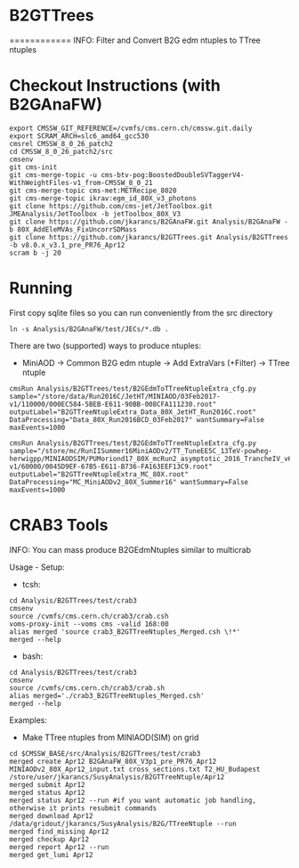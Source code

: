 # B2GTTrees
============
INFO: Filter and Convert B2G edm ntuples to TTree ntuples

Checkout Instructions (with B2GAnaFW)
=====================================

```Shell
export CMSSW_GIT_REFERENCE=/cvmfs/cms.cern.ch/cmssw.git.daily
export SCRAM_ARCH=slc6_amd64_gcc530
cmsrel CMSSW_8_0_26_patch2
cd CMSSW_8_0_26_patch2/src
cmsenv
git cms-init
git cms-merge-topic -u cms-btv-pog:BoostedDoubleSVTaggerV4-WithWeightFiles-v1_from-CMSSW_8_0_21
git cms-merge-topic cms-met:METRecipe_8020
git cms-merge-topic ikrav:egm_id_80X_v3_photons
git clone https://github.com/cms-jet/JetToolbox.git JMEAnalysis/JetToolbox -b jetToolbox_80X_V3
git clone https://github.com/jkarancs/B2GAnaFW.git Analysis/B2GAnaFW -b 80X_AddEleMVAs_FixUncorrSDMass
git clone https://github.com/jkarancs/B2GTTrees.git Analysis/B2GTTrees -b v8.0.x_v3.1_pre_PR76_Apr12
scram b -j 20
```

Running
=======

First copy sqlite files so you can run conveniently from the src directory
```Shell
ln -s Analysis/B2GAnaFW/test/JECs/*.db .
```

There are two (supported) ways to produce ntuples:

   * MiniAOD -> Common B2G edm ntuple -> Add ExtraVars (+Filter) -> TTree ntuple
```Shell
cmsRun Analysis/B2GTTrees/test/B2GEdmToTTreeNtupleExtra_cfg.py sample="/store/data/Run2016C/JetHT/MINIAOD/03Feb2017-v1/110000/000EC584-5BEB-E611-90BB-008CFA111230.root" outputLabel="B2GTTreeNtupleExtra_Data_80X_JetHT_Run2016C.root" DataProcessing="Data_80X_Run2016BCD_03Feb2017" wantSummary=False maxEvents=1000

cmsRun Analysis/B2GTTrees/test/B2GEdmToTTreeNtupleExtra_cfg.py sample="/store/mc/RunIISummer16MiniAODv2/TT_TuneEE5C_13TeV-powheg-herwigpp/MINIAODSIM/PUMoriond17_80X_mcRun2_asymptotic_2016_TrancheIV_v6-v1/60000/0045D9EF-67B5-E611-B736-FA163EEF13C9.root" outputLabel="B2GTTreeNtupleExtra_MC_80X.root" DataProcessing="MC_MiniAODv2_80X_Summer16" wantSummary=False maxEvents=1000
```

CRAB3 Tools
==========
INFO: You can mass produce B2GEdmNtuples similar to multicrab

Usage - Setup:
- tcsh:
```Shell
cd Analysis/B2GTTrees/test/crab3
cmsenv
source /cvmfs/cms.cern.ch/crab3/crab.csh
voms-proxy-init --voms cms -valid 168:00
alias merged 'source crab3_B2GTTreeNtuples_Merged.csh \!*'
merged --help
```

- bash:
```Shell
cd Analysis/B2GTTrees/test/crab3
cmsenv
source /cvmfs/cms.cern.ch/crab3/crab.sh
alias merged='./crab3_B2GTTreeNtuples_Merged.csh'
merged --help
```

Examples:

   * Make TTree ntuples from MINIAOD(SIM) on grid
```Shell
cd $CMSSW_BASE/src/Analysis/B2GTTrees/test/crab3
merged create Apr12 B2GAnaFW_80X_V3p1_pre_PR76_Apr12 MINIAODv2_80X_Apr12_input.txt cross_sections.txt T2_HU_Budapest /store/user/jkarancs/SusyAnalysis/B2GTTreeNtuple/Apr12
merged submit Apr12
merged status Apr12
merged status Apr12 --run #if you want automatic job handling, otherwise it prints resubmit commands
merged download Apr12 /data/gridout/jkarancs/SusyAnalysis/B2G/TTreeNtuple --run
merged find_missing Apr12
merged checkup Apr12
merged report Apr12 --run
merged get_lumi Apr12
```
